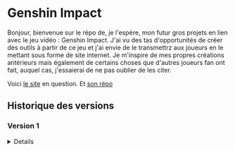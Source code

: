 # Genshin Impact

Bonjour, bienvenue sur le répo de, je l'espère, mon futur gros projets en lien avec le jeu vidéo : Genshin Impact. J'ai vu des tas d'opportunités de créer des outils à partir de ce jeu et j'ai envie de le transmettrz aux joueurs en le mettant sous forme de site internet. Je m'inspire de mes propres créations antérieurs mais également de certains choses que d'autres joueurs fan ont fait, auquel cas, j'essaierai de ne pas oublier de les citer. 

Voici [le site](https://genshin.alexandre-richard.fr/) en question.
Et [son répo](https://github.com/Alexandre-RICHARD/Genshin-Impact)

## Historique des versions

### Version 1

<details>

### 1.0.0 `5 août 2023`

-   Création du repo unique pour ce projet et premier commit

### 1.0.1 `12 août 2023`

-   Finiolage de petits détails pour la mise en prod commune avec tous les autres projets
-   Rajout d'un htaccess pour bien gérer l'accès à l'index.html une fois hébergé
-   Rajout du htaccess au .gitignore
-   Remaniement du webpack.config.js, du package.json et du readme.md
-   Changement du favicon
-   Test de Iframe et Popup pour y intégrer une connexion depuis le site principale

### 1.0.2 `12 août 2023`

-   Rajout du lien du site dans le readme.md

### 1.0.3 `13 août 2023`

-   Mise à jour des packages npm
-   Rajout d'un script pnpm pour mettre à jour plus facilement les dépendances

### 1.0.4 `16 août 2023`

-   Petit changement de nom de la page principale
-   Mise à jour du favicon
-   Déplacement des petits tests de iframe et popup de la vue App à la vue GenshinMenu
-   Deux petits détails de style mis à jour sur la page artefact/arme/persos "Statisfyer"

### 1.0.5 `16 août 2023`

-   Supression de deux micro bouts de code inutiles
-   Début du projet de farming de Genshin
-   Création d'un tableau répertoriant tous les persos avec 11 valeurs associés
-   Celles-ci sont stockés en localStorage
-   À chaque rechargement, elles sont récupérés, vérifiées, complétées et/ou réparées si besoin puis affichées.
-   Ajout d'un encadré expliquant ce que signifie chaque entête de colonne, volontairement raccourcies pour ne pas faire trop large.
-   Mise en place d'un style basique juste pour y voir mieux pour l'instant
-   Petites modifs dans le package.json
-   Supression du package npm zxcvbn

### 1.0.6 `16 août 2023`

-   Transformation de 11 colonnes qui était de simples données affichées en input correspondant et pertinent
-   Les données sont liées au tableau CharactersData qui changent automatiquement à chaque actions sur un input
-   Aussi, à chaque action sur un input, la chaîne de caractère est reconstruite et stockée sur le localStorage
-   Adaptation et ajout d'un style sur ces nouveaux éléments afin d'en faciliter la lisibilité

### 1.0.7 `18 août 2023`

-   Mise à jour des package npm
-   Rajout de deux lignes de configurations pour webpack et vueJS
-   Suppression de CookieHandler.js qui ne servait à rien
-   Suppression de l'array contenant  le nom des personnages au profit du fichier json contenant toutes leurs informations
-   L'array reactive charactersData est devenu Data = reactive({character: null}) pour contrer tous les problème de réactivité que cela posait
-   Déstructuration du nom des perso dans le foreach
-   Rajout d'une fonction lié à un bouton pour supprimer le localStorage pour les tests
-   Rajout d'une fonction handleChange afin de lié les données du composant parent au composant enfant avec les emit
-   Création donc d'un composant à part pour créer tous les input afin de séparer cette logique là tout en simplifiant la création d'un input
-   Ajout de règle vis à vis des input. La colonne 3 (only) ne peut être coché que si la 2 l'est. Inversement, la 2 (doing) ne peut être décoché si la 3 l'est
-   Chaque input select voit ses options limitées en fonction de son duo. On ne peut choisir d'atteindre un niveau plus faible que celui actuel et inversement.
-   Rajout de certains informations sur l'amélioration des persos au fichier json contenant déjà leur statistiques
-   Rajout d'un fichier JSON contenant les informations sur chaque matériaux de farm du jeu

### 1.0.8 `18 août 2023`

-   Renommage et correction du fichier genshinMaterialData.json
-   Renommage du fichier InputCharacters en InputCreator
-   Ajout d'un autre tableau pour les matériaux de farm et leurs données provenant du fichier json
-   La fonction updateLocalStorage est devenu dynamique en fonction des arguments qu'elles reçoient
-   Enveloppage du tableau précédent avec le nouveau pour les mettre en display flex
-   Optimisation et uniformisation du style des 2 tableaux

### 1.1.0 `19 août 2023`

-   Rajout du côté réactif des données d'inventaire de matériaux de farm
-   Toutes les notions de data.Character sont devenu data.Characters afin que tous les appels à ces données soient identiques et puissent être dynamique avec une seule variable
-   La fonction filler était déjà réactive mais l'est davantage. En effet, elle permet de fill les deux champs qui nous intéresse, Character et Material à l'aide d'une nouvelle variable
-   Duplication de la logique de code de DataInit pour le côté Characters afin de qu'il fasse la même chose mais pour les materials
-   Utilisation d'un switch case pour la fonction filler
-   cleanLocalStorage clean maintenant également le localStorage des Materials
-   Rajout d'un props group aux différents input afin de pouvoir après le emit, appeler la fonction handleChange et qu'elle change la bonne donnée
-   Le tableau des Materials est maintenant fonctionnel, sauvegardé en temps réel et réactif

### 1.1.1 `19 août 2023`

-   Sur le fichier json contenant les informations sur les ressources de farm, les code de ressources ont été mis en minuscule
-   Ajout du fichier json contenant les informations sur les niveau et aptitudes, ce qu'ils demandent comme ressources
-   Pour pallier au nouveau problème que posent le fait d'avoir des valeur de niveau qui ne soient plus uniquement des nombres, nouveau système mis en place
-   En effet, inputCreator prend en compte un 4ème type d'input, select se divisant en select-level et select-aptitude
-   La différence se fait que le tableau contenant les informations sur les aptitudes est plus simple, uniquement des nombres alors que dans les niveaux, il y a des string
-   Ainsi on envoi dans le composant tous le tableaux, pas juste un tableau de nombre. L'ID est sauvegardé et utilisé comme value, mais c'est le nom qui est affiché même s'ils sont identiques.
-   Dans le fichier principal GenshinFarming :
-   Importation du fichier contenant les informations sur les niveaux
-   Dans DataInit, on vérifie la présence et la validité des valeurs qui sont stockées dans le localStorage. On utilisait donc deux tableaux contenant les valeurs possibles d'aptitudes et de niveaux. Ces tableaux sont maintenant générés à partir du fichier json.
-   Rajout d'une troisième valeurs dans l'objet data : Options. Une logique différente des deux autres mais stockées de la même façon, il va stocker les différents paramètres choisis par l'utilisateur
-   Par défaut, en comptant maintenant les 6 niveaux d'ascension, les id des niveaux vont jusqu'à 96, ce qui est la valeur par défaut maintenant au lieu de 90
-   Dans la fonction updateLocalStorage, la variable type s'appelle désormais group pour ne pas laisser de confusion possible avec d'autres variables type
-   Rajout de la propriétés computed de vue.JS afin de calculer de manière réactive un sous-tableau de personnage à afficher en fonction de si l'utilisateur ne veut voir que les personnages qu'il a choisi de faire
-   Rajout d'une fonction de tri pour être sûr que les différents personnages apparaissent dans l'ordre alphabétique
-   Un peu de rangement, et regroupement des différents outils de developpement ou options dans un même encadré
-   Possibilité maintenant de faire apparraître ou non les explications détaillées.
-   Rajout d'une ligne d'explication pour évoquer les niveaux nommées XX + en rapport avec les Ascension de personnages
-   Quelques changements dans les styles

### 1.1.2 `19 août 2023`

-   Même si cela surcharge un peu plus encore le fichier json, rajout de trois propriétés pour chaque personne sur leur code matériel pour les ressources globales
-   Dans le fichier json des material, modification de la valeur des character_xp en experience_book pour que la valeur soit directement utilisable
-   Modification de la fonction sortFunction afin qu'elle puisse recevoir un argument en plus disant quelle clé de l'objet doit servir au tri
-   Création d'un objet computed afin de lister et regrouper toutes les ressources nécessaires en fonction de ce que l'utilisateur à mis comme données.
-   En gros, on prend tous les persos mis en "doing", on prend tous les niveaux qui manquent, on regarde ce qu'ils demandent, on fait le cumul de ceci. Une fois fait, on converti le nom de base de la ressource en son code, et après l'avoir fait pour chaque perso on fait la somme de tous et on l'affiche dans un tableau simple pour l'instant.

### 1.1.3 `20 août 2023`

-   Factorisation à l'extrême de la fonction permettant de résumé en un seul objet toutes les ressources nécéssaires
-   Changement de noms de quelques variables
-   Rajout d'un ID sur les level d'aptitude afin de pouvoir factoriser la fonction citée plus haut

### 1.1.4 `20 août 2023`

-   Rajout d'une options sauvegardé en localStorage pour le serveur Gesnhin que l'utilisateur utilise
-   Rajout d'une fonction rendant une heure bien affiché avec un paramètre pour faire un compte à rebours si besoin
-   Rajout d'une foncion permettant d'afficher l'heure actuelle, l'heure relative du serveur utilisé ainsi que le jour de la semaine sur lequel le serveur est.
-   Adaptation du style du tableau des ressource par rapport aux autres

### 1.2.0 `20 août 2023`

-   Regroupement des 3 listes (lvlList, aptList et serverList)
-   Simplification des .map de lvlList et d'aptList
-   Changement de la variable affectée aux matériel pour la quantité que le joueur possède, passant de quantity à have
-   Rajout de 2 options enregistrée comme les autres, l'une pour ne montrer que les ressources nécessaire par ce que veut le joueur, l'autre pour toujours vouloir 1 ressource en plus avant que le tableau montre "Perfect"
-   Rajout d'une valeur computed retournant les matériaux filtré en fonction de si oui ou non l'utilisateur ne veut voir que les matériaux nécessaires
-   Dans le calcul des ressources nécessaires, la variable quantity est devenu needed.
-   Rajout d'un morceau de code pour rajouter au sein de l'objet regroupant les matériaux calculé tous ceux qui ne sont pas nécessaires, car l'objectif est de n'avoir qu'un seul tableau au lieu des 2 précédent
-   Arrangement de la logique derrière la gestion des heures, des dates. Regroupement de tout ceci au sein d'un seul et même objet.
-   OnBeforeMount est maintenant à la fin du script
-   Rajout des deux input pour les nouvelles options
-   Supression du 3ème tableau qui montrait le bilan des ressources nécessaires
-   Mise en forme et adaptation du tableau de Material. Ajout des colonnes needed, remain et farmable. La colonne remain affiche perfect si la quantité possédé dépasse la quantité voulue

### 1.2.1 `20 août 2023`

-   Ajout d'un maximum pour l'input number permettant de rentrer les valeurs de son inventaire
-   Résolution d'un bug avec les input/label des options, les id/for n'étaient pas cohérent entre eux
-   Interversion des deux tableaux de données
-   Quand on ne demandait à voir que certaine données à travers les options les index envoyé dans InputCreator n'étaient plus les bons, c'est corrigé

### 1.2.2 `21 août 2023`

-   Rajout de deux console.log pour détecter un appel trop important de fonction à cause de la boucle gérant les heures
-   La variable ResetIn est renommé en coultdownReset
-   Renommage de la fonction handleTimeFunction en handleTime
-   Modification de la logique de création des heures ainsi que leur mise en forme (beaucoup appris au passage)

### 1.2.3 `21 août 2023`

-   Supression du triage directement dans le v-for du tableau. C'est désormais fait en amont dans le computed filteredCharacters

### 1.2.4 `21 août 2023`

-   Maintenant que j'ai récupéré le nom de domaine, actualisation de tous les liens sortant
-   Mise à jour des packages npm
-   Invisible au commit mais suppression des .env inutiles pour l'instant

### 1.2.5 `24 août 2023`

-   Dans le fichier json des matériaux, changement des codes de 2 types de ressources. Les ressources en dessous de la dizaine abordent désormais un zéro devant leur nnuméro pour que chacun fasse la même longueur
-   Accords de ces changements dans le fichier json des personnages pour que les code de matériaux dont ils ont besoin correspondent de nouveau
-   Rajout de 4 clés/valeurs à l'objet des ressources de farm. Group_have, group_needed, group_resin et synthesis. Elles ont pour but que les ressources synthétisable aient un compteur global pour déterminer les stocks. Et les ressources récupérable avec de la résine peuvent avoir une estimation de la résine nécessaires.
-   Calcul de ces différentes données dans la continuité de ce qui a été fait précédemment dans l'objet computed "farmingMaterial".
-   Ajout de ces données aux tableaux de matériels déjà existants

### 1.2.6 `24 août 2023`

-   Mise à jour des packages npm
-   Suppresion des deux fichiers svg show_password et unshow_password
-   Changement du nom de genshinMaterialData en genshinMaterialsData
-   Changement des codes de plusieurs catégories : global passe de gX à G0X pour prévenir s'il y en a plus un jour
-   Rajout de la rareté pour chaque ressources (de 1 à 5)
-   Rajout des 3 ressources d'amélioration d'armes pour l'xp, les minerai de renforcement.
-   Les codes de matériaux de boss hebdomadaire sont passés de bXY à b(région)XY
-   Les codes de matériaux de sous-boss sont passés de sXY à s(région)Y
-   Les ressources locales sont passées de rmX à rm0X
-   Adaptation de chacun de ses changements dans le fichier json des personnages sur leurs besoin.
-   Mise en commentaire de toute la partie Script du fichier GenshinFarming pour l'expliquer au mieux au vus de la compléxité de code qui s'installait
-   Toutes les notions pertinentes à le devenir de Material sont devenues Materials
-   Mise à jour et simplification de la fonction updateLocalStorage et ses appels pour qu'elle ne recoive plus qu'un seul argument. Les deux étaient redondants
-   Changement d'une logique complexe de récupération de caractère à un simple slice
-   Supression d'une ligne qui réaffectait une valeur à la valeur qu'elle avait déjà
-   Changement dans la manière de traiter les livres et cristaux d'expérience de persos et d'armes. Désormais, le même principe que pour les matériaux à synthèse est utilisé et sont comptés les 3 rareté du matériaux dans le calcul
-   Factorisation fonctionnelle de la quintuple boucle if pour attribuer la résine aux différentes ressources
-   Les 3 valeurs en ref pour le traitement des heures ont une valeur par défaut, même si peu visible
-   Rajout des images de personnes et de ressources et implémentation de celles-ci avec un style basique

### 1.2.7 `26 août 2023`

-   Mise à jour des packages npm
-   Transformation des images en assets de webpack. Le but étant qu'elles ne soient pas converties en base64
-   De gros changement dans les fichiers json.
-   Rajout de Lyney et Lynette dans les personnages
-   Rajout des données des nouveaux matériaux de Fontaine.
-   Changement des codes de matériaux afin qu'ils soient indépendant de la lettre de la région. En effet, cela aurait posé problème
-   Adaptation de ces codes sur les images et toutes les données liées
-   Reprenant les mêmes principes que ce qui a déjà été fait, création des données de niveaux pour les armes
-   Complétion des données d'armes, rajout de leurs images et correction de quelques erreurs afin de pouvoir les importer par la suite
-   Rajout d'une option pour choisir ou non d'afficher les images afin d'alléger les temps de chargement
-   Rajout d'un nouveau tableau pour les armes
-   Chaque nouvelles et actuelles images vont maintenant avoir un background représentant leur rareté

### 1.2.8 `26 août 2023`

-   Rajout des colonnes de besoins des armes pour les améliorer avec les 2 ressources global, Mora et Minerai de renforcement
-   Rajout des armes de Genshin dans le projet
-   Pour les rechercher avec un input, il faut créer une liste des noms possibles, fait avec flatMap à partir des noms français et anglais
-   Extension de la logique de DataInit pour gérer les armes
-   L'objet computed avait déjà sa logique pour les personnages, donc rajout des armes et factorisation au mieux du code commun
-   Rajout de la logique de recherche du nom des armes avec la chaîne de recherche, le boolean qui représente l'ouverture de la liste, les résultats filtrés, la fonction pour cacher la liste et celle pour ajouter une arme et la sauvegardé dans le localStorage ainsi que celle pour supprimer
-   Changement des noms des serveurs

### 1.2.9 `27 août 2023`

-   Rajout de la possibilité de clean le nouvel objet des armes comme les autres
-   Remaniement de la manière dont sont gérés les filtres de personnages, en rajoutant le filtre par champ de recherche
-   Rajout d'un champ de recherche un peu à l'arrache pour les personnages

### 1.2.10 `27 août 2023`

-   Suppression du choix "Sélectionne ton serveur" dans la liste des serveurs, je trouverai un moyen de styliser ça correctement
-   Changement de l'effet qu'à l'option OnlyShowNeededMaterials. Avant, cela ne laissait que les ressources qui étaient nécessaires directement. A présent, cela rajoute également les ressources des groupes qui sont nécessaires, même si l'une d'elle ne l'est pas.
-   Pour cela, utilisation d'une nouvelle variable pour chaque ressource, require. Activé si besoin et si la ressources se trouve dans un groupe de synthèse nécessaires
-   La fonction qui gérait le compte à rebourd ne met plus à jour les données en lien avec le serveur si aucun serveur n'a été choisi.
-   Rajout de class pour les ressources. Si elles sont toutes affichés, celles nécessaires sont surligné. Si seules celles nécessaires sont affichés, alors celles qui sont finies sont surlignées.
-   Rajout d'une conditions sur l'affichage de la liste de résultat des armes, il faut que la chaîne de caractère de recherche fasse au moins un caractère
-   Petite amélioration esthétique pour le champ de recherche des armes

### 1.2.11 `27 août 2023`

-   Séparation de ce projet avec le précédent dans le but de le proposer à la communauté. Ainsi il doit être présentable
-   Ainsi, mise en dehors du projet de 3 fichiers composant l'autre projet. Ajout dans le .gitignore
-   Adaptation de App.vue et du router pour correspondre avec ces changements
-   Ajout d'un footer, pour le moment stylisée provisoirement. Il permettra aux gens de savoir de quand date la dernière mise à jour
-   Quelques modifications de commentaires, pour qu'ils soient plus cohérent et mieux placés
-   Ajout d'une variable isOnlyCharacters. Si un personnage à quelconque moment est mis en only, seul lui est pris en compte dans les calculs et aucun autre personnages ne peut être mis en only pendant ce temps
-   Changement de nom de la variable require qui devient farm_require
-   Déplacement de certaines fonctions pour un ordre plus logique
-   Les armes ne sont également plus prise en compte dans le calcul des ressource si un personnage a été mis en only
-   Les livres d'expérience de personnage ainsi que les minerai d'expérience d'arme ont été mis en farm_require pour qu'ils soient affichés même si on a besoin d'une version mais pas des autres
-   Ajout d'un objet computed afin de déterminer les 3 ressources de 3 catégories qui sont en moindre quantité pour fournir un guide à l'utilisateur sur quoi farmer
-   Ajout de classes au tableau des ressources, dans certaines conditions, certaines sont mises en valeurs (toutes affichés -> Finie et nécessaires / Nécessaires uniquement -> Finie)
-   Le tableau filtrer de résultat de recherche des armes passe de filteredResults à filteredWeaponsResults

### 1.2.12 `28 août 2023`

-   Dans webpack.configu, rajout de l'alias data
-   Déplacement des 4 gros fichiers json de notre projet de middlewares à un dossier data afin d'éviter la confusion de ce qu'implique un middleware
-   Adaptation des importations des fichier json déplacés
-   Rajout du lien de mon portfolio dans le footer
-   Changement des styles, adaptations des couleurs pour la nouvelle partie initiale chargée de la connexion ainsi que du footer
-   Rajout d'une option pour calculer ou non la résine des lignes énergétiques de mora et d'expérience et la checkbox qui va avec
-   Changement dans le filtre des armes. À présent, si on cherche une arme avec son nom anglais, le résultat sera quand même en français et sans duplicat
-   Déplacement des coefficient de résine pour qu'ils soient utilisé ailleurs
-   Rajout du calcul de la résine des moras et des livres d'expérience dans un bloc de code dédié
-   Petite modification sur le calcul des ressources avec le plus faible stock
-   Rajout d'une ligne de code pour calculer la somme de toutes la résine nécessaires
-   Affichage des ressources de 3 catégories ayant le plus petit stock
-   Affichage de la résine totale nécessaires avec le nombre de jours estimé pour farmer tout cela
-   Le temps des tests, la page de connectionTest est la page principale, donc inversion dans le router
-   Stockage des données d'erreur ainsi que de la session dans le store
-   Création d'un middlewares regroupant toutes les requête HTTP dirigés vers le serveur. Ellles font : Obtenir un nouveau UUID, Se connecter avec un Uuid, obtenir une donnée, sauvegarder une donnée
-   Factorisation des requêtes post dans ce middleware
-   Mise en place donc de ce nouveau fichier qui servira de point de départ du projet, il sert à gérer le type de connexion/d'utilisation que l'utilisateur veut et le bon accès à son identifiant Uuid s'il en a souhaité un
-   Utilisation d'une autre chaîne en localStorage pour sauvegarder la session actuelle.
-   Un design basique mais clair pour bien comprendre les choix qui s'offre à l'utilisateur en premier lieu

</details>